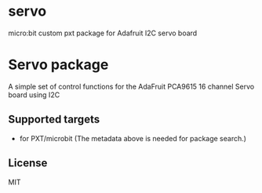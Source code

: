 # servo
micro:bit custom pxt package for Adafruit I2C servo board

# Servo package

A simple set of control functions for the AdaFruit PCA9615 16 channel Servo board
using I2C

## Supported targets

* for PXT/microbit
(The metadata above is needed for package search.)

## License

MIT